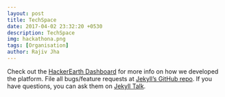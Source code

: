 ```yaml
---
layout: post
title: TechSpace
date: 2017-04-02 23:32:20 +0530
description: TechSpace
img: hackathona.png 
tags: [Organisation]
author: Rajiv Jha
---
```


Check out the [HackerEarth Dashboard][hacker-earth] for more info on how we developed the platform. File all bugs/feature requests at [Jekyll’s GitHub repo][jekyll-gh]. If you have questions, you can ask them on [Jekyll Talk][jekyll-talk].

[hacker-earth]: https://www.hackerearth.com/sprints/airtel-hackathon/
[jekyll-gh]:   https://github.com/jekyll/jekyll
[jekyll-talk]: https://talk.jekyllrb.com/
